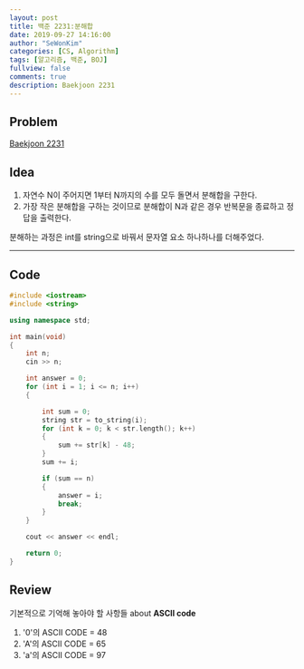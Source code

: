 ```yaml
---
layout: post
title: 백준 2231:분해합
date: 2019-09-27 14:16:00
author: "SeWonKim"
categories: [CS, Algorithm]
tags: [알고리즘, 백준, BOJ]
fullview: false
comments: true
description: Baekjoon 2231
---
```


## Problem

[Baekjoon 2231](https://www.acmicpc.net/problem/2231)

## Idea

1. 자연수 N이 주어지면 1부터 N까지의 수를 모두 돌면서 분해합을 구한다.
2. 가장 작은 분해합을 구하는 것이므로 분해합이 N과 같은 경우 반복문을 종료하고 정답을 출력한다.

분해하는 과정은 int를 string으로 바꿔서 문자열 요소 하나하나를 더해주었다.

---

## Code

```cpp
#include <iostream>
#include <string>

using namespace std;

int main(void)
{
    int n;
    cin >> n;

    int answer = 0;
    for (int i = 1; i <= n; i++)
    {

        int sum = 0;
        string str = to_string(i);
        for (int k = 0; k < str.length(); k++)
        {
            sum += str[k] - 48;
        }
        sum += i;

        if (sum == n)
        {
            answer = i;
            break;
        }
    }

    cout << answer << endl;

    return 0;
}
```

## Review

기본적으로 기억해 놓아야 할 사항들 about **ASCII code**

1. '0'의 ASCII CODE = 48
2. 'A'의 ASCII CODE = 65
3. 'a'의 ASCII CODE = 97

